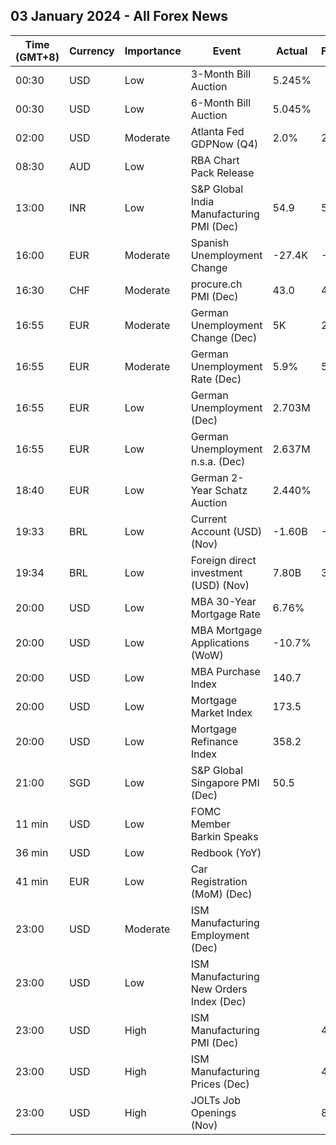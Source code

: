 ## 03 January 2024 - All Forex News

| Time (GMT+8) | Currency | Importance | Event | Actual | Forecast | Previous |
|------|----------|------------|-------|--------|----------|----------|
| 00:30 | USD | Low | 3-Month Bill Auction | 5.245% |  | 5.260% |
| 00:30 | USD | Low | 6-Month Bill Auction | 5.045% |  | 5.080% |
| 02:00 | USD | Moderate | Atlanta Fed GDPNow (Q4) | 2.0% | 2.3% | 2.3% |
| 08:30 | AUD | Low | RBA Chart Pack Release |  |  |  |
| 13:00 | INR | Low | S&P Global India Manufacturing PMI (Dec) | 54.9 | 55.9 | 56.0 |
| 16:00 | EUR | Moderate | Spanish Unemployment Change | -27.4K | -15.7K | -24.6K |
| 16:30 | CHF | Moderate | procure.ch PMI (Dec) | 43.0 | 43.0 | 42.1 |
| 16:55 | EUR | Moderate | German Unemployment Change (Dec) | 5K | 20K | 21K |
| 16:55 | EUR | Moderate | German Unemployment Rate (Dec) | 5.9% | 5.9% | 5.8% |
| 16:55 | EUR | Low | German Unemployment (Dec) | 2.703M |  | 2.698M |
| 16:55 | EUR | Low | German Unemployment n.s.a. (Dec) | 2.637M |  | 2.606M |
| 18:40 | EUR | Low | German 2-Year Schatz Auction | 2.440% |  | 2.640% |
| 19:33 | BRL | Low | Current Account (USD) (Nov) | -1.60B | -0.40B | -0.23B |
| 19:34 | BRL | Low | Foreign direct investment (USD) (Nov) | 7.80B | 3.90B | 3.31B |
| 20:00 | USD | Low | MBA 30-Year Mortgage Rate | 6.76% |  | 6.83% |
| 20:00 | USD | Low | MBA Mortgage Applications (WoW) | -10.7% |  | -1.5% |
| 20:00 | USD | Low | MBA Purchase Index | 140.7 |  | 148.7 |
| 20:00 | USD | Low | Mortgage Market Index | 173.5 |  | 191.6 |
| 20:00 | USD | Low | Mortgage Refinance Index | 358.2 |  | 437.6 |
| 21:00 | SGD | Low | S&P Global Singapore PMI (Dec) | 50.5 |  | 50.3 |
| 11 min | USD | Low | FOMC Member Barkin Speaks |  |  |  |
| 36 min | USD | Low | Redbook (YoY) |  |  | 4.1% |
| 41 min | EUR | Low | Car Registration (MoM) (Dec) |  |  | 0.50% |
| 23:00 | USD | Moderate | ISM Manufacturing Employment (Dec) |  |  | 45.8 |
| 23:00 | USD | Low | ISM Manufacturing New Orders Index (Dec) |  |  | 48.3 |
| 23:00 | USD | High | ISM Manufacturing PMI (Dec) |  | 47.1 | 46.7 |
| 23:00 | USD | High | ISM Manufacturing Prices (Dec) |  | 47.5 | 49.9 |
| 23:00 | USD | High | JOLTs Job Openings (Nov) |  | 8.850M | 8.733M |
